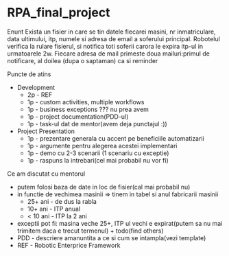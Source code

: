 # RPA_final_project

Enunt
	Exista un fisier in care se tin datele fiecarei masini, nr inmatriculare, data ultimului, itp, numele si adresa de email a soferului principal. 
	Robotelul verifica la rulare fisierul, si notifica toti soferii carora le expira itp-ul in urmatoarele 2w. Fiecare adresa de mail primeste doua 
	mailuri:primul de notificare, al doilea (dupa o saptaman) ca si reminder

Puncte de atins
- Development 	
	- 2p - REF
	- 1p - custom activities, multiple workflows
	- 1p - business exceptions ??? nu prea avem
	- 1p - project documentation(PDD-ul)
	- 1p - task-ul dat de mentor(avem deja punctajul :))
- Project Presentation
	- 1p - prezentare generala cu accent pe beneficiile automatizarii
	- 1p - argumente pentru alegerea acestei implementari
	- 1p - demo cu 2-3 scenarii (1 scenariu cu exceptie)
	- 1p - raspuns la intrebari(cel mai probabil nu vor fi)

Ce am discutat cu mentorul
- putem folosi baza de date in loc de fisier(cal mai probabil nu)
- in functie de vechimea masinii => tinem in tabel si anul fabricarii masinii
	- 25+ ani - de dus la rabla
	- 10+ ani - ITP anual
	- < 10 ani - ITP la 2 ani
- exceptii pot fi: masina veche 25+, ITP ul vechi e expirat(putem sa nu mai trimitem daca e trecut termenul) + todo(find others)
- PDD - descriere amanuntita a ce si cum se intampla(vezi template)
- REF - Robotic Enterprice Framework
